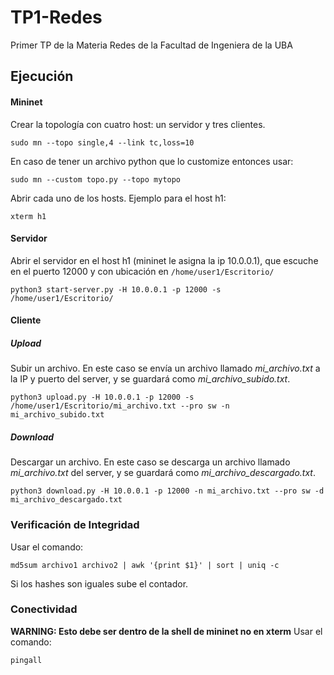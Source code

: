 # TP1-Redes
Primer TP de la Materia Redes de la Facultad de Ingeniera de la UBA


## Ejecución

#### Mininet

Crear la topología con cuatro host: un servidor y tres clientes.

```
sudo mn --topo single,4 --link tc,loss=10
```

En caso de tener un archivo python que lo customize entonces usar:

```
sudo mn --custom topo.py --topo mytopo
```

Abrir cada uno de los hosts. Ejemplo para el host h1:

```
xterm h1
```

#### Servidor

Abrir el servidor en el host h1 (mininet le asigna la ip 10.0.0.1), que escuche en el puerto 12000 y con ubicación en `/home/user1/Escritorio/`

```
python3 start-server.py -H 10.0.0.1 -p 12000 -s /home/user1/Escritorio/
```

#### Cliente

##### Upload

Subir un archivo. En este caso se envía un archivo llamado *mi_archivo.txt* a la IP y puerto del server, y se guardará como *mi_archivo_subido.txt*.

```
python3 upload.py -H 10.0.0.1 -p 12000 -s /home/user1/Escritorio/mi_archivo.txt --pro sw -n mi_archivo_subido.txt
```

##### Download

Descargar un archivo. En este caso se descarga un archivo llamado *mi_archivo.txt* del server, y se guardará como *mi_archivo_descargado.txt*.

```
python3 download.py -H 10.0.0.1 -p 12000 -n mi_archivo.txt --pro sw -d mi_archivo_descargado.txt
```
### Verificación de Integridad
Usar el comando:
```
md5sum archivo1 archivo2 | awk '{print $1}' | sort | uniq -c

```
Si los hashes son iguales sube el contador.

### Conectividad
__WARNING: Esto debe ser dentro de la shell de mininet no en  xterm__
Usar el comando:
```
pingall

```
